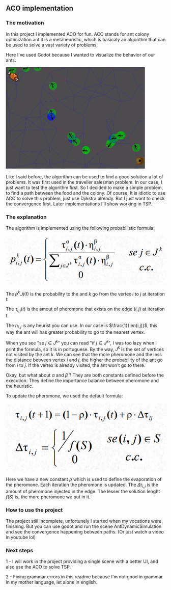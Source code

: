 ## ACO implementation

### The motivation
In this project I implemented ACO for fun. ACO stands for ant colony optimization ant it is a metaheuristic, which is basicaly an algorithm that can be used to solve a vast variety of problems. 

Here I've used Godot because I wanted to visualize the behavior of our ants.

![They will converge](image.png)

Like I said before, the algorithm can be used to find a good solution a lot of problems. It was first used in the traveller salesman problem. In our case, I just want to test the algorithm first. So I decided to make a simple problem, to find a path between the food and the colony. Of course, It is idiotic to use ACO to solve this problem, just use Djikstra already. But I just want to check the convergence first. Later implementations I'll show working in TSP. 

### The explanation
The algorithm is implemented using the following probabilistic formula:

![The formula](image-1.png)

The $p^{k}\_{ij}(t)$ is the probability to the and $k$ go from the vertex $i$ to $j$ at iteration $t$.

The $\tau_{i,j}(t)$ is the amout of pheromone that exists on the edge $(i,j)$ at iteration t. 

The $\eta_{i,j}$ is any heurist you can use. In our case is $\frac{1}{len(i,j)}$, this way the ant will has greater probability to go to the nearest vertex. 

When you see "se $j\in J^{k}$" you can read "if $j\in J^{k}$", I was too lazy when I print the formula, so It is in portuguese. By the way, $J^{k}$ is the set of vertices not visited by the ant $k$.
We can see that the more pheromone and the less the distance between vertex $i$ and $j$, the higher the probability of the ant go from $i$ to $j$. If the vertex is already visited, the ant won't go to there. 

Okay, but what about $\alpha$ and $\beta$ ? They are both constants defined before the execution. They define the importance balance between pheromone and the heuristic. 

To update the pheromone, we used the default formula:

![The default formula](image-2.png)

Here we have a new constant $\rho$ which is used to define the evaporation of the pheromone. Each iteration the pheromone is updated. 
The $\Delta\tau_{i,j}$ is the amount of pheromone injected in the edge. The lesser the solution lenght $f(S)$ is, the more pheromone we put in it. 

### How to use the project

The project still incomplete, unfortunely I started when my vocations were finishing. But you can use godot and run the scene AntDynamicSimulation and see the convergence happening between paths. (Or just watch a video in youtube lol)


### Next steps
1 - I will work in the project providing a single scene with a better UI, and also use the ACO to solve TSP.

2 - Fixing grammar errors in this readme because I'm not good in grammar in my mother language, let alone in english.

